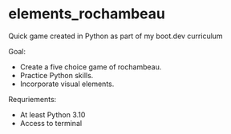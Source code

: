 # elements_rochambeau
Quick game created in Python as part of my boot.dev curriculum

Goal:
- Create a five choice game of rochambeau.
- Practice Python skills.
- Incorporate visual elements.

Requriements:
- At least Python 3.10
- Access to terminal
